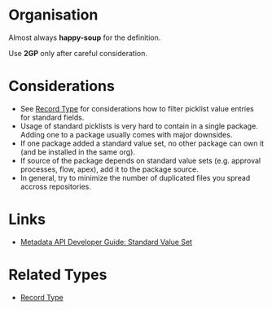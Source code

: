 # Organisation

Almost always **happy-soup** for the definition.

Use **2GP** only after careful consideration.

# Considerations

- See [Record Type](record-type.md) for considerations how to filter picklist value entries for standard fields.
- Usage of standard picklists is very hard to contain in a single package. Adding one to a package usually comes with major downsides.
- If one package added a standard value set, no other package can own it (and be installed in the same org).
- If source of the package depends on standard value sets (e.g. approval processes, flow, apex), add it to the package source.
- In general, try to minimize the number of duplicated files you spread accross repositories.

# Links

- [Metadata API Developer Guide: Standard Value Set](https://developer.salesforce.com/docs/atlas.en-us.238.0.api_meta.meta/api_meta/meta_standardvalueset.htm)

# Related Types

- [Record Type](record-type.md)
